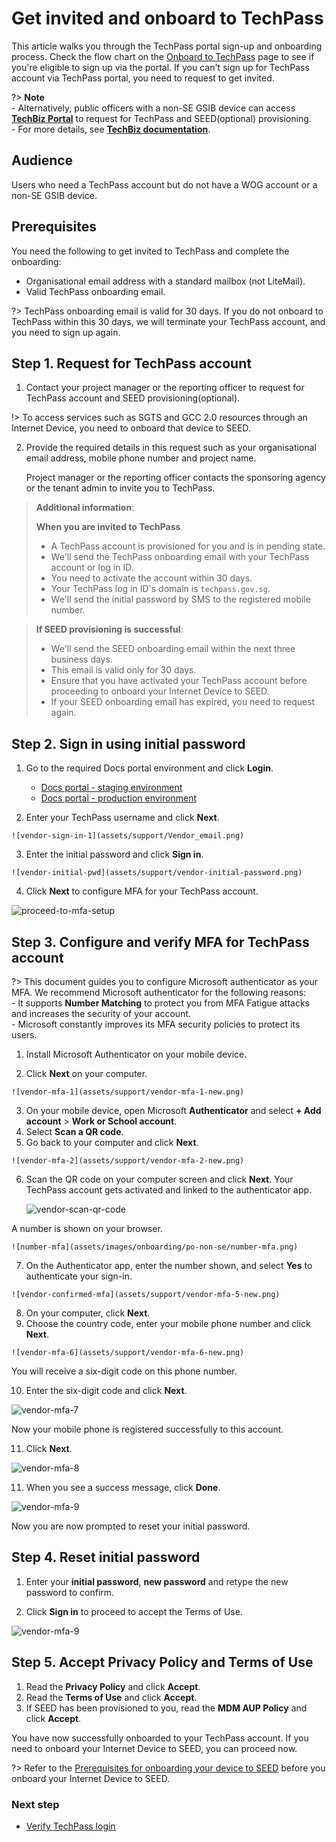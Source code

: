 # Get invited and onboard to TechPass

This article walks you through the TechPass portal sign-up and onboarding process. Check the flow chart on the [Onboard to TechPass](onboard-to-techpass) page to see if you're eligible to sign up via the portal. If you can't sign up for TechPass account via TechPass portal, you need to request to get invited.

?> **Note**<br>- Alternatively, public officers with a non-SE GSIB device can access [**TechBiz Portal**](https://portal.techbiz.suite.gov.sg) to request for TechPass and SEED(optional) provisioning. <br>- For more details, see [**TechBiz documentation**](https://docs.developer.tech.gov.sg/docs/techbiz-documentation/).


## Audience

Users who need a TechPass account but do not have a WOG account or a non-SE GSIB device.

## Prerequisites

You need the following to get invited to TechPass and complete the onboarding:

- Organisational email address with a standard mailbox (not LiteMail).
- Valid TechPass onboarding email.

?> TechPass onboarding email is valid for 30 days. If you do not onboard to TechPass within this 30 days, we will terminate your TechPass account, and you need to sign up again.



## Step 1. Request for TechPass account

1. Contact your project manager or the reporting officer to request for TechPass account and SEED provisioning(optional).

!> To access services such as SGTS and GCC 2.0 resources through an Internet Device, you need to onboard that device to SEED.

2. Provide the required details in this request such as your organisational email address, mobile phone number and project name.

   Project manager or the reporting officer contacts the sponsoring agency or the tenant admin to invite you to TechPass.

> **Additional information**:
  >
  > **When you are invited to TechPass**
  >- A TechPass account is provisioned for you and is in pending state.
  >- We'll send the TechPass onboarding email with your TechPass account or log in ID. 
  >- You need to activate the account within 30 days. 
  >- Your TechPass log in ID's domain is ```techpass.gov.sg```.
  >- We'll send the initial password by SMS to the registered mobile number.
  
  >
  > **If SEED provisioning is successful**:
  >
  >- We'll send the SEED onboarding email within the next three business days.
  >- This email is valid only for 30 days.
  >- Ensure that you have activated your TechPass account before proceeding to onboard your Internet Device to SEED.
  >- If your SEED onboarding email has expired, you need to request again.
 
## Step 2. Sign in using initial password

 1. Go to the required Docs portal environment and click **Login**.

    - [Docs portal - staging environment](https://stg.docs.developer.tech.gov.sg/)
    - [Docs portal - production environment](https://docs.developer.tech.gov.sg/)

  2. Enter your TechPass username and click **Next**.

    ![vendor-sign-in-1](assets/support/Vendor_email.png)

  3. Enter the initial password and click **Sign in**.

    ![vendor-initial-pwd](assets/support/vendor-initial-password.png)

  4. Click **Next** to configure MFA for your TechPass account. 

   ![proceed-to-mfa-setup](assets/support/more-info-required.png ':size=500')

  
## Step 3. Configure and verify MFA for TechPass account

  ?> This document guides you to configure Microsoft authenticator as your MFA. We recommend Microsoft authenticator for the following reasons:<br>- It supports **Number Matching** to protect you from MFA Fatigue attacks and increases the security of your account.<br>- Microsoft constantly improves its MFA security policies to protect its users.


  1. Install Microsoft Authenticator on your mobile device.

  2. Click **Next** on your computer. 

    ![vendor-mfa-1](assets/support/vendor-mfa-1-new.png)

  3. On your mobile device, open Microsoft **Authenticator** and select **+ Add account** > **Work or School account**.
  4. Select **Scan a QR code**.
  5. Go back to your computer and click **Next**.

    ![vendor-mfa-2](assets/support/vendor-mfa-2-new.png)

  6. Scan the QR code on your computer screen and click **Next**. Your TechPass account gets activated and linked to the authenticator app.

     ![vendor-scan-qr-code](assets/support/vendor-mfa-3-new.png)

   A number is shown on your browser.
   
    ![number-mfa](assets/images/onboarding/po-non-se/number-mfa.png)

  7. On the Authenticator app, enter the number shown, and select **Yes** to authenticate your sign-in. 
   
    ![vendor-confirmed-mfa](assets/support/vendor-mfa-5-new.png)

  8. On your computer, click **Next**.
  9. Choose the country code, enter your mobile phone number and click **Next**.
  
    ![vendor-mfa-6](assets/support/vendor-mfa-6-new.png)

  You will receive a six-digit code on this phone number. 

  10. Enter the six-digit code and click **Next**.

  ![vendor-mfa-7](assets/support/vendor-mfa-7-new.png)

  Now your mobile phone is registered successfully to this account.

  11. Click **Next**.

  ![vendor-mfa-8](assets/support/vendor-mfa-8-new.png)

  11. When you see a success message, click **Done**.

  ![vendor-mfa-9](assets/support/vendor-mfa-9-new.png)

  Now you are now prompted to reset your initial password.


## Step 4. Reset initial password

 1. Enter your **initial password**, **new password** and retype the new password to confirm.

  2. Click **Sign in** to proceed to accept the Terms of Use.

  ![vendor-mfa-9](assets/support/vendor-update-initial-password.png)


## Step 5. Accept Privacy Policy and Terms of Use



  1. Read the **Privacy Policy** and click **Accept**.
  2. Read the **Terms of Use** and click **Accept**.
  3. If SEED has been provisioned to you, read the **MDM AUP Policy** and click **Accept**.

  You have now successfully onboarded to your TechPass account. If you need to onboard your Internet Device to SEED, you can proceed now.

?> Refer to the [Prerequisites for onboarding your device to SEED](https://docs.developer.tech.gov.sg/docs/security-suite-for-engineering-endpoint-devices/#/prerequisites-for-onboarding) before you onboard your Internet Device to SEED.



### Next step

- [Verify TechPass login](log-in-with-techpass#log-in-to-a-service-using-your-techpass-account)


